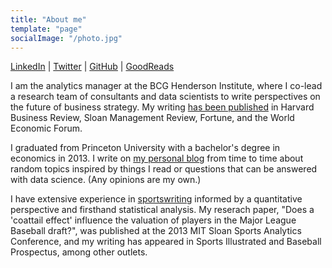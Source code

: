 ```yaml
---
title: "About me"
template: "page"
socialImage: "/photo.jpg"
---
```


[LinkedIn](https://www.linkedin.com/in/kevin-whitaker-2bb9ab66/) | [Twitter](https://twitter.com/whitakk) | [GitHub](https://github.com/whitakk/) | [GoodReads](https://www.goodreads.com/user/show/61117555-kevin-whitaker/)

I am the analytics manager at the BCG Henderson Institute, where I co-lead a research team of consultants and data scientists to write perspectives on the future of business strategy. My writing [has been published](/pages/business-strategy/) in Harvard Business Review, Sloan Management Review, Fortune, and the World Economic Forum.

I graduated from Princeton University with a bachelor's degree in economics in 2013. I write on [my personal blog](/page/0) from time to time about random topics inspired by things I read or questions that can be answered with data science. (Any opinions are my own.)

I have extensive experience in [sportswriting](/pages/sports) informed by a quantitative perspective and firsthand statistical analysis. My reserach paper, "Does a 'coattail effect' influence the valuation of players in the Major League Baseball draft?", was published at the 2013 MIT Sloan Sports Analytics Conference, and my writing has appeared in Sports Illustrated and Baseball Prospectus, among other outlets. 